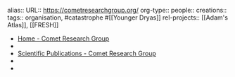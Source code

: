 alias::
URL:: https://cometresearchgroup.org/
org-type::
people:: 
creations:: 
tags:: organisation, #catastrophe #[[Younger Dryas]] 
rel-projects:: [[Adam's Atlas]], [[FRESH]] 


- [Home - Comet Research Group](https://cometresearchgroup.org/)
-
- [Scientific Publications - Comet Research Group](https://cometresearchgroup.org/publications/)
-
-